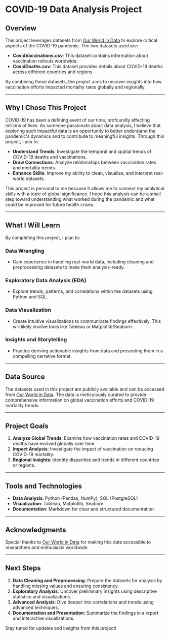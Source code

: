 # COVID-19 Data Analysis Project

## Overview

This project leverages datasets from [Our World in Data](https://ourworldindata.org/covid-deaths) to explore critical aspects of the COVID-19 pandemic. The two datasets used are:

- **CovidVaccinations.csv**: This dataset contains information about vaccination rollouts worldwide.
- **CovidDeaths.csv**: This dataset provides details about COVID-19 deaths across different countries and regions.

By combining these datasets, the project aims to uncover insights into how vaccination efforts impacted mortality rates globally and regionally.

---

## Why I Chose This Project

COVID-19 has been a defining event of our time, profoundly affecting millions of lives. As someone passionate about data analysis, I believe that exploring such impactful data is an opportunity to better understand the pandemic's dynamics and to contribute to meaningful insights. Through this project, I aim to:

- **Understand Trends**: Investigate the temporal and spatial trends of COVID-19 deaths and vaccinations.
- **Draw Connections**: Analyze relationships between vaccination rates and mortality trends.
- **Enhance Skills**: Improve my ability to clean, visualize, and interpret real-world datasets.

This project is personal to me because it allows me to connect my analytical skills with a topic of global significance. I hope this analysis can be a small step toward understanding what worked during the pandemic and what could be improved for future health crises.

---

## What I Will Learn

By completing this project, I plan to:

### Data Wrangling

- Gain experience in handling real-world data, including cleaning and preprocessing datasets to make them analysis-ready.

### Exploratory Data Analysis (EDA)

- Explore trends, patterns, and correlations within the datasets using Python and SQL.

### Data Visualization

- Create intuitive visualizations to communicate findings effectively. This will likely involve tools like Tableau or Matplotlib/Seaborn.

### Insights and Storytelling

- Practice deriving actionable insights from data and presenting them in a compelling narrative format.

---

## Data Source

The datasets used in this project are publicly available and can be accessed from [Our World in Data](https://ourworldindata.org/covid-deaths). The data is meticulously curated to provide comprehensive information on global vaccination efforts and COVID-19 mortality trends.

---

## Project Goals

1. **Analyze Global Trends**: Examine how vaccination rates and COVID-19 deaths have evolved globally over time.
2. **Impact Analysis**: Investigate the impact of vaccination on reducing COVID-19 mortality.
3. **Regional Insights**: Identify disparities and trends in different countries or regions.

---

## Tools and Technologies

- **Data Analysis**: Python (Pandas, NumPy), SQL (PostgreSQL)
- **Visualization**: Tableau, Matplotlib, Seaborn
- **Documentation**: Markdown for clear and structured documentation

---

## Acknowledgments

Special thanks to [Our World in Data](https://ourworldindata.org/covid-deaths) for making this data accessible to researchers and enthusiasts worldwide.

---

## Next Steps

1. **Data Cleaning and Preprocessing**: Prepare the datasets for analysis by handling missing values and ensuring consistency.
2. **Exploratory Analysis**: Uncover preliminary insights using descriptive statistics and visualizations.
3. **Advanced Analysis**: Dive deeper into correlations and trends using advanced techniques.
4. **Documentation and Presentation**: Summarize the findings in a report and interactive visualizations.

Stay tuned for updates and insights from this project!
